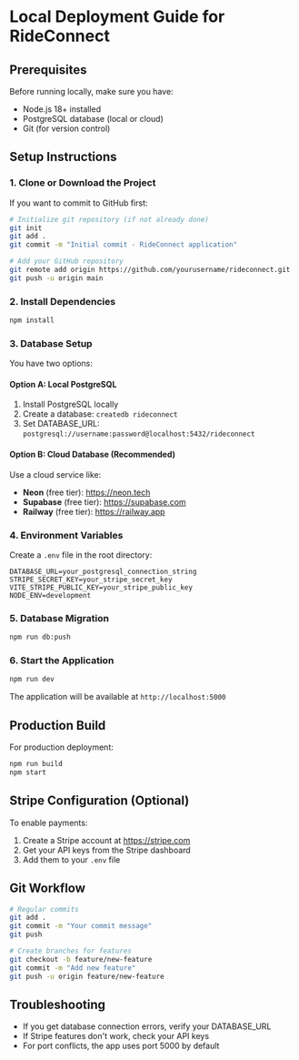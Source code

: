 # Local Deployment Guide for RideConnect

## Prerequisites

Before running locally, make sure you have:
- Node.js 18+ installed
- PostgreSQL database (local or cloud)
- Git (for version control)

## Setup Instructions

### 1. Clone or Download the Project
If you want to commit to GitHub first:
```bash
# Initialize git repository (if not already done)
git init
git add .
git commit -m "Initial commit - RideConnect application"

# Add your GitHub repository
git remote add origin https://github.com/yourusername/rideconnect.git
git push -u origin main
```

### 2. Install Dependencies
```bash
npm install
```

### 3. Database Setup
You have two options:

#### Option A: Local PostgreSQL
1. Install PostgreSQL locally
2. Create a database: `createdb rideconnect`
3. Set DATABASE_URL: `postgresql://username:password@localhost:5432/rideconnect`

#### Option B: Cloud Database (Recommended)
Use a cloud service like:
- **Neon** (free tier): https://neon.tech
- **Supabase** (free tier): https://supabase.com
- **Railway** (free tier): https://railway.app

### 4. Environment Variables
Create a `.env` file in the root directory:
```env
DATABASE_URL=your_postgresql_connection_string
STRIPE_SECRET_KEY=your_stripe_secret_key
VITE_STRIPE_PUBLIC_KEY=your_stripe_public_key
NODE_ENV=development
```

### 5. Database Migration
```bash
npm run db:push
```

### 6. Start the Application
```bash
npm run dev
```

The application will be available at `http://localhost:5000`

## Production Build
For production deployment:
```bash
npm run build
npm start
```

## Stripe Configuration (Optional)
To enable payments:
1. Create a Stripe account at https://stripe.com
2. Get your API keys from the Stripe dashboard
3. Add them to your `.env` file

## Git Workflow
```bash
# Regular commits
git add .
git commit -m "Your commit message"
git push

# Create branches for features
git checkout -b feature/new-feature
git commit -m "Add new feature"
git push -u origin feature/new-feature
```

## Troubleshooting
- If you get database connection errors, verify your DATABASE_URL
- If Stripe features don't work, check your API keys
- For port conflicts, the app uses port 5000 by default